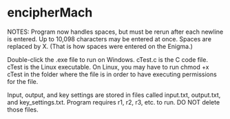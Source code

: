 # encipherMach
NOTES: 
Program now handles spaces, but must be rerun after each newline is entered. Up to 10,098 characters may be entered at once. Spaces  are replaced by X. (That is how spaces were entered on the Enigma.)

Double-click the .exe file to run on Windows. cTest.c is the C code file. cTest is the Linux executable. On Linux, you may have to run chmod +x cTest in the folder where the file is in order to have executing permissions for the file. 

Input, output, and key settings are stored in files called input.txt, output.txt, and key_settings.txt. 
Program requires r1, r2, r3, etc. to run. DO NOT delete those files. 
